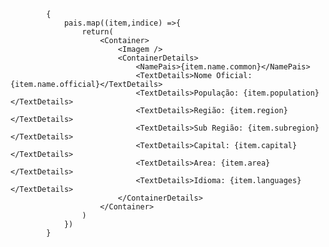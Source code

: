             {
                pais.map((item,indice) =>{
                    return(
                        <Container>
                            <Imagem />
                            <ContainerDetails>
                                <NamePais>{item.name.common}</NamePais>
                                <TextDetails>Nome Oficial: {item.name.official}</TextDetails>
                                <TextDetails>População: {item.population}</TextDetails>
                                <TextDetails>Região: {item.region}</TextDetails>
                                <TextDetails>Sub Região: {item.subregion}</TextDetails>
                                <TextDetails>Capital: {item.capital}</TextDetails>
                                <TextDetails>Area: {item.area}</TextDetails>
                                <TextDetails>Idioma: {item.languages}</TextDetails>
                            </ContainerDetails>
                        </Container>
                    )
                })
            }